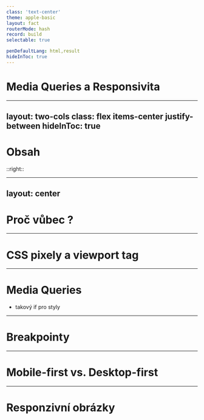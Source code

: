 ```yaml
---
class: 'text-center'
theme: apple-basic
layout: fact
routerMode: hash
record: build
selectable: true

penDefaultLang: html,result
hideInToc: true
---
```


# Media Queries a Responsivita

---
layout: two-cols
class: flex items-center justify-between
hideInToc: true
---

# Obsah

::right::

<Toc columns="1" maxDepth="1" listClass="underline" />

---
layout:  center
---

# Proč vůbec ?

---

# CSS pixely a viewport tag

---

# Media Queries

- takový if pro styly

---

# Breakpointy

---

# Mobile-first vs. Desktop-first

---

# Responzivní obrázky